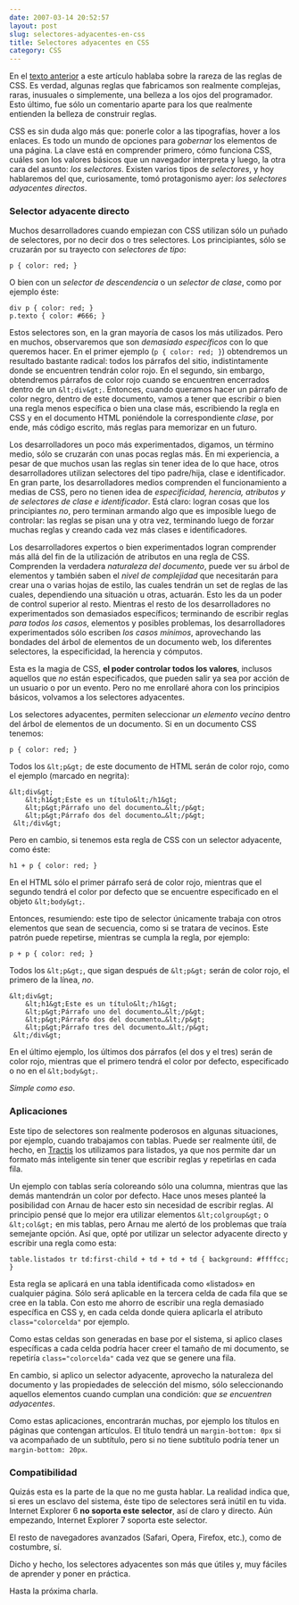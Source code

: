 ```yaml
---
date: 2007-03-14 20:52:57
layout: post
slug: selectores-adyacentes-en-css
title: Selectores adyacentes en CSS
category: CSS
---
```


En el [texto anterior](/2007/03/12/codigo-inusual/) a este artículo hablaba sobre la rareza de las reglas de CSS. Es verdad, algunas reglas que fabricamos son realmente complejas, raras, inusuales o simplemente, una belleza a los ojos del programador. Esto último, fue sólo un comentario aparte para los que realmente entienden la belleza de construir reglas.


CSS es sin duda algo más que: ponerle color a las tipografías, hover a los enlaces. Es todo un mundo de opciones para _gobernar_ los elementos de una página. La clave está en comprender primero, cómo funciona CSS, cuáles son los valores básicos que un navegador interpreta y luego, la otra cara del asunto: _los selectores_. Existen varios tipos de _selectores_, y hoy hablaremos del que, curiosamente, tomó protagonismo ayer: _los selectores adyacentes directos_.


### Selector adyacente directo





Muchos desarrolladores cuando empiezan con CSS utilizan sólo un puñado de selectores, por no decir dos o tres selectores. Los principiantes, sólo se cruzarán por su trayecto con _selectores de tipo_:





    p { color: red; }





O bien con un _selector de descendencia_ o un _selector de clase_, como por ejemplo éste:





    div p { color: red; }
    p.texto { color: #666; }





Estos selectores son, en la gran mayoría de casos los más utilizados. Pero en muchos, observaremos que son _demasiado específicos_ con lo que queremos hacer. En el primer ejemplo (`p { color: red; }`) obtendremos un resultado bastante radical: todos los párrafos del sitio, indistintamente donde se encuentren tendrán color rojo. En el segundo, sin embargo, obtendremos párrafos de color rojo cuando se encuentren encerrados dentro de un `&lt;div&gt;`. Entonces, cuando queramos hacer un párrafo de color negro, dentro de este documento, vamos a tener que escribir o bien una regla menos específica o bien una clase más, escribiendo la regla en CSS y en el documento HTML poniéndole la correspondiente _clase_, por ende, más código escrito, más reglas para memorizar en un futuro.





Los desarrolladores un poco más experimentados, digamos, un término medio, sólo se cruzarán con unas pocas reglas más. En mi experiencia, a pesar de que muchos usan las reglas sin tener idea de lo que hace, otros desarrolladores utilizan selectores del tipo padre/hija, clase e identificador. En gran parte, los desarrolladores medios comprenden el funcionamiento a medias de CSS, pero no tienen idea de _especificidad, herencia, atributos y de selectores de clase e identificador_. Está claro: logran cosas que los principiantes _no_, pero terminan armando algo que es imposible luego de controlar: las reglas se pisan una y otra vez, terminando luego de forzar muchas reglas y creando cada vez más clases e identificadores.





Los desarrolladores expertos o bien experimentados logran comprender más allá del fin de la utilización de atributos en una regla de CSS. Comprenden la verdadera _naturaleza del documento_, puede ver su árbol de elementos y también saben el _nivel de complejidad_ que necesitarán para crear una o varias hojas de estilo, las cuales tendrán un set de reglas de las cuales, dependiendo una situación u otras, actuarán. Esto les da un poder de control superior al resto. Mientras el resto de los desarrolladores no experimentados son demasiados específicos;  terminando de escribir reglas _para todos los casos_, elementos y posibles problemas, los desarrolladores experimentados sólo escriben _los casos mínimos_, aprovechando las bondades del árbol de elementos de un documento web, los diferentes selectores, la especificidad, la herencia y cómputos.





Esta es la magia de CSS, **el poder controlar todos los valores**, inclusos aquellos que _no_ están especificados, que pueden salir ya sea por acción de un usuario o por un evento. Pero no me enrollaré ahora con los principios básicos, volvamos a los selectores adyacentes.





Los selectores adyacentes, permiten seleccionar _un elemento vecino_ dentro del árbol de elementos de un documento. Si en un documento CSS tenemos:





    p { color: red; }





Todos los `&lt;p&gt;` de este documento de HTML serán de color rojo, como el ejemplo (marcado en negrita):





    &lt;div&gt;
    	&lt;h1&gt;Este es un título&lt;/h1&gt;
    	&lt;p&gt;Párrafo uno del documento…&lt;/p&gt;
    	&lt;p&gt;Párrafo dos del documento…&lt;/p&gt;
     &lt;/div&gt;





Pero en cambio, si tenemos esta regla de CSS con un selector adyacente, como éste:





    h1 + p { color: red; }





En el HTML sólo el primer párrafo será de color rojo, mientras que el segundo tendrá el color por defecto que se encuentre especificado en el objeto `&lt;body&gt;`.





Entonces, resumiendo: este tipo de selector únicamente trabaja con otros elementos que sean de secuencia, como si se tratara de vecinos. Este patrón puede repetirse, mientras se cumpla la regla, por ejemplo:





    p + p { color: red; }





Todos los `&lt;p&gt;`, que sigan después de `&lt;p&gt;` serán de color rojo, el primero de la línea, _no_.





    &lt;div&gt;
    	&lt;h1&gt;Este es un título&lt;/h1&gt;
    	&lt;p&gt;Párrafo uno del documento…&lt;/p&gt;
    	&lt;p&gt;Párrafo dos del documento…&lt;/p&gt;
    	&lt;p&gt;Párrafo tres del documento…&lt;/p&gt;
     &lt;/div&gt;





En el último ejemplo, los últimos dos párrafos (el dos y el tres) serán de color rojo, mientras que el primero tendrá el color por defecto, especificado o no en el `&lt;body&gt;`.





_Simple como eso_.





### Aplicaciones





Este tipo de selectores son realmente poderosos en algunas situaciones, por ejemplo, cuando trabajamos con tablas. Puede ser realmente útil, de hecho, en [Tractis](http://www.tractis.com) los utilizamos para listados, ya que nos permite dar un formato más inteligente sin tener que escribir reglas y repetirlas en cada fila.





Un ejemplo con tablas sería coloreando sólo una columna, mientras que las demás mantendrán un color por defecto. Hace unos meses planteé la posibilidad con Arnau de hacer esto sin necesidad de escribir reglas. Al principio pensé que lo mejor era utilizar elementos `&lt;colgroup&gt;` o `&lt;col&gt;` en mis tablas, pero Arnau me alertó de los problemas que traía semejante opción. Así que, opté por utilizar un selector adyacente directo y escribir una regla como esta:





    table.listados tr td:first-child + td + td + td { background: #ffffcc; }





Esta regla se aplicará en una tabla identificada como «listados» en cualquier página. Sólo será aplicable en la tercera celda de cada fila que se cree en la tabla. Con esto me ahorro de escribir una regla demasiado específica en CSS y, en cada celda donde quiera aplicarla el atributo `class="colorcelda"` por ejemplo.





Como estas celdas son generadas en base por el sistema, si aplico clases específicas a cada celda podría hacer creer el tamaño de mi documento, se repetiría `class="colorcelda"` cada vez que se genere una fila.





En cambio, si aplico un selector adyacente, aprovecho la naturaleza del documento y las propiedades de selección del mismo, sólo seleccionando aquellos elementos cuando cumplan una condición: _que se encuentren adyacentes_.


Como estas aplicaciones, encontrarán muchas, por ejemplo los títulos en páginas que contengan artículos. El título tendrá un `margin-bottom: 0px` si va acompañado de un subtítulo, pero si no tiene subtítulo podría tener un `margin-bottom: 20px`.


### Compatibilidad


Quizás esta es la parte de la que no me gusta hablar. La realidad indica que, si eres un esclavo del sistema, éste tipo de selectores será inútil en tu vida. Internet Explorer 6 **no soporta este selector**, así de claro y directo. Aún empezando, Internet Explorer 7 soporta este selector.



El resto de navegadores avanzados (Safari, Opera, Firefox, etc.), como de costumbre, sí.





Dicho y hecho, los selectores adyacentes son más que útiles y, muy fáciles de aprender y poner en práctica.





Hasta la próxima charla.
